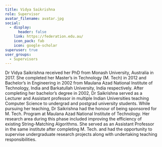 ```yaml
---
title: Vidya Saikrishna
role: Supervisor
avatar_filename: avatar.jpg
social:
  - display:
      header: false
    link: https://federation.edu.au/
    icon_pack: fab
    icon: google-scholar
superuser: true
user_groups:
  - Supervisors
---
```

Dr Vidya Saikrishna received her PhD from Monash University, Australia in 2017. She completed her Master’s in Technology (M. Tech) in 2012 and Bachelor’s in Engineering in 2002 from Maulana Azad National Institute of Technology, India and Barkatullah University, India respectively. After completing her bachelor’s degree in 2002, Dr Saikrishna served as a Lecturer and Assistant professor in multiple Indian Universities teaching Computer Science to undergrad and postgrad university students. While pursuing her teaching, Dr Saikrishna had the honour of being sponsored for M. Tech. Program at Maulana Azad National Institute of Technology. Her research area during this phase included improving the efficiency of existing String-Matching Algorithms. She served as an Assistant Professor in the same institute after completing M. Tech. and had the opportunity to supervise undergraduate research projects along with undertaking teaching responsibilities.